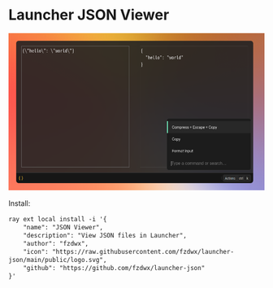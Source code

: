 # Launcher JSON Viewer

![img.png](https://raw.githubusercontent.com/fzdwx/assets/main/assets/1705139225215461)

Install:
```shell
ray ext local install -i '{
    "name": "JSON Viewer",
    "description": "View JSON files in Launcher",
    "author": "fzdwx",
    "icon": "https://raw.githubusercontent.com/fzdwx/launcher-json/main/public/logo.svg",
    "github": "https://github.com/fzdwx/launcher-json"
}'
```
